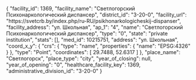 {
    "facility_id": 1369,
    "facility_name": "Светлогорский Психонаркологический диспансер",
    "district_id": "3-20-0",
    "facility_url": "https:\/\/svetcrb.by\/index.php\/ru-RU\/psikhonarkologicheskij-dispanser",
    "facility_address": "ул. Школьная",
    "ap_1": "4",
    "name": "Светлогорский Психонаркологический диспансер",
    "type": "0",
    "state": "private institution",
    "stats": [],
    "med_id": 10215751,
    "address": "ул. Школьная",
    "coord_x_y": {
        "crs": {
            "type": "name",
            "properties": {
                "name": "EPSG:4326"
            }
        },
        "type": "Point",
        "coordinates": [
            29.7488,
            52.6317
        ]
    },
    "place_name": "Светлогорск",
    "place_type": "city",
    "year_of_closing": null,
    "year_of_opening": "0",
    "healthcare_facility_key": 1369,
    "administrative_division_id": "3-20-0"
}